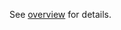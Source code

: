 [overview]:https://github.com/1stdibs/necrodibsicon/blob/master/back-end/service-client-error-handling/overview.md


See [overview] for details.
